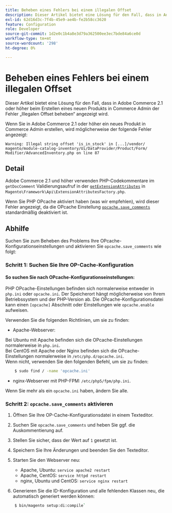 ```yaml
---
title: Beheben eines Fehlers bei einem illegalen Offset
description: Dieser Artikel bietet eine Lösung für den Fall, dass in Adobe Commerce 2.1 oder höher beim Erstellen eines neuen Produkts in Commerce Admin der Fehler „Illegalen Offset beheben“ angezeigt wird.
exl-id: 62d16d3c-7f4b-45e9-ae4b-fe2b58cc3620
feature: Configuration
role: Developer
source-git-commit: 1d2e0c1b4a8e3d79a362500ee3ec7bde84a6ce0d
workflow-type: tm+mt
source-wordcount: '298'
ht-degree: 0%

---
```


# Beheben eines Fehlers bei einem illegalen Offset

Dieser Artikel bietet eine Lösung für den Fall, dass in Adobe Commerce 2.1 oder höher beim Erstellen eines neuen Produkts in Commerce Admin der Fehler „Illegalen Offset beheben“ angezeigt wird.

Wenn Sie in Adobe Commerce 2.1 oder höher ein neues Produkt in Commerce Admin erstellen, wird möglicherweise der folgende Fehler angezeigt:

```text
Warning: Illegal string offset 'is_in_stock' in [...]/vendor/
magento/module-catalog-inventory/Ui/DataProvider/Product/Form/
Modifier/AdvancedInventory.php on line 87
```

## Detail

Adobe Commerce 2.1 und höher verwenden PHP-Codekommentare im `getDocComment` Validierungsaufruf in der [`getExtensionAttributes`](https://github.com/magento/magento2/blob/2.3/lib/internal/Magento/Framework/Api/ExtensionAttributesFactory.php#L64-L73) in `Magento\Framework\Api\ExtensionAttributesFactory.php`.

Wenn Sie PHP OPcache aktiviert haben (was wir empfehlen), wird dieser Fehler angezeigt, da die OPcache Einstellung [`opcache.save_comments`](http://php.net/manual/en/opcache.configuration.php#ini.opcache.save_comments) standardmäßig deaktiviert ist.

## Abhilfe

Suchen Sie zum Beheben des Problems Ihre OPcache-Konfigurationseinstellungen und aktivieren Sie `opcache.save_comments` wie folgt:

### Schritt 1: Suchen Sie Ihre OP-Cache-Konfiguration

#### So suchen Sie nach OPcache-Konfigurationseinstellungen:

PHP OPcache-Einstellungen befinden sich normalerweise entweder in `php.ini` oder `opcache.ini`. Der Speicherort hängt möglicherweise von Ihrem Betriebssystem und der PHP-Version ab. Die OPcache-Konfigurationsdatei kann einen `[opcache]` Abschnitt oder Einstellungen wie `opcache.enable` aufweisen.

Verwenden Sie die folgenden Richtlinien, um sie zu finden:

* Apache-Webserver:<br>

Bei Ubuntu mit Apache befinden sich die OPcache-Einstellungen normalerweise in `php.ini`.<br>
Bei CentOS mit Apache oder Nginx befinden sich die OPcache-Einstellungen normalerweise in `/etc/php.d/opcache.ini`.<br>
Wenn nicht, verwenden Sie den folgenden Befehl, um sie zu finden:

```bash
    $ sudo find / -name 'opcache.ini'
```

* nginx-Webserver mit PHP-FPM: `/etc/php5/fpm/php.ini`.

Wenn Sie mehr als ein `opcache.ini` haben, ändern Sie alle.


### Schritt 2: `opcache.save_comments` aktivieren

1. Öffnen Sie Ihre OP-Cache-Konfigurationsdatei in einem Texteditor.
1. Suchen Sie `opcache.save_comments` und heben Sie ggf. die Auskommentierung auf.
1. Stellen Sie sicher, dass der Wert auf `1` gesetzt ist.
1. Speichern Sie Ihre Änderungen und beenden Sie den Texteditor.
1. Starten Sie den Webserver neu:

   * Apache, Ubuntu: `service apache2 restart`
   * Apache, CentOS: `service httpd restart`
   * nginx, Ubuntu und CentOS: `service nginx restart`

1. Generieren Sie die ID-Konfiguration und alle fehlenden Klassen neu, die automatisch generiert werden können:

```bash
    $ bin/magento setup:di:compile`
```
